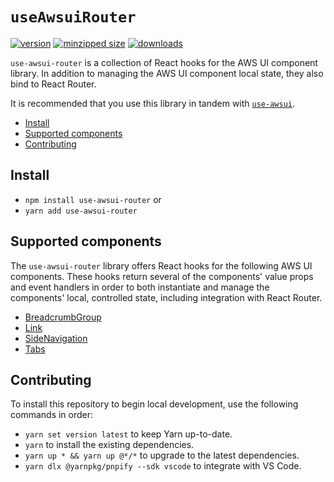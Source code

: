 # `useAwsuiRouter`

[![version](https://img.shields.io/npm/v/use-awsui-router.svg)](https://www.npmjs.com/package/use-awsui-router)
[![minzipped size](https://img.shields.io/bundlephobia/minzip/use-awsui-router.svg)](https://www.npmjs.com/package/use-awsui-router)
[![downloads](https://img.shields.io/npm/dt/use-awsui-router.svg)](https://www.npmjs.com/package/use-awsui-router)

`use-awsui-router` is a collection of React hooks for the AWS UI component
library. In addition to managing the AWS UI component local state, they also
bind to React Router.

It is recommended that you use this library in tandem with
[`use-awsui`](https://www.npmjs.com/package/use-awsui).

- [Install](#install)
- [Supported components](#supported-components)
- [Contributing](#contributing)

## Install

- `npm install use-awsui-router` or
- `yarn add use-awsui-router`

## Supported components

The `use-awsui-router` library offers React hooks for the following AWS UI
components. These hooks return several of the components' value props and event
handlers in order to both instantiate and manage the components' local,
controlled state, including integration with React Router.

- [BreadcrumbGroup](https://github.com/CharlesStover/use-awsui-router/blob/master/docs/use-breadcrumb-group.md)
- [Link](https://github.com/CharlesStover/use-awsui-router/blob/master/docs/use-link.md)
- [SideNavigation](https://github.com/CharlesStover/use-awsui-router/blob/master/docs/use-side-navigation.md)
- [Tabs](https://github.com/CharlesStover/use-awsui-router/blob/master/docs/use-tabs.md)

## Contributing

To install this repository to begin local development, use the following
commands in order:

- `yarn set version latest` to keep Yarn up-to-date.
- `yarn` to install the existing dependencies.
- `yarn up * && yarn up @*/*` to upgrade to the latest dependencies.
- `yarn dlx @yarnpkg/pnpify --sdk vscode` to integrate with VS Code.
